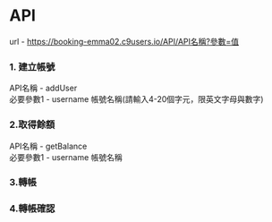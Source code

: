 # API
url - https://booking-emma02.c9users.io/API/API名稱?參數=值<br>

<h3>1. 建立帳號</h3>
API名稱 - addUser<br>
必要參數1 - username 帳號名稱(請輸入4-20個字元，限英文字母與數字)<br>

<h3>2.取得餘額</h3>
API名稱 - getBalance<br>
必要參數1 - username 帳號名稱<br>

<h3>3.轉帳</h3>

<h3>4.轉帳確認</h3>







